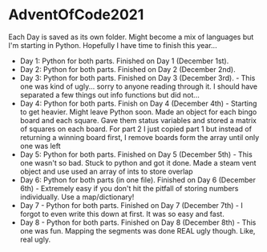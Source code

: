 # AdventOfCode2021

Each Day is saved as its own folder. Might become a mix of languages but I'm starting in Python. Hopefully I have time to finish this year...

- Day 1: Python for both parts. Finished on Day 1 (December 1st).
- Day 2: Python for both parts. Finished on Day 2 (December 2nd).
- Day 3: Python for both parts. Finished on Day 3 (December 3rd). - This one was kind of ugly... sorry to anyone reading through it. I should have separated a few things out info functions but did not...
- Day 4: Python for both parts. Finish on Day 4 (December 4th) - Starting to get heavier. Might leave Python soon. Made an object for each bingo board and each square. Gave them status variables and stored a matrix of squares on each board. For part 2 I just copied part 1 but instead of returning a winning board first, I remove boards form the array until only one was left
- Day 5: Python for both parts. Finished on Day 5 (December 5th) - This one wasn't so bad. Stuck to python and got it done. Made a steam vent object and use used an array of ints to store overlap
- Day 6: Python for both parts (in one file). Finished on Day 6 (December 6th) - Extremely easy if you don't hit the pitfall of storing numbers individually. Use a map/dictionary!
- Day 7 - Python for both parts. Finished on Day 7 (December 7th) - I forgot to even write this down at first. It was so easy and fast.
- Day 8 - Python for both parts. Finished on Day 8 (December 8th) - This one was fun. Mapping the segments was done REAL ugly though. Like, real ugly.